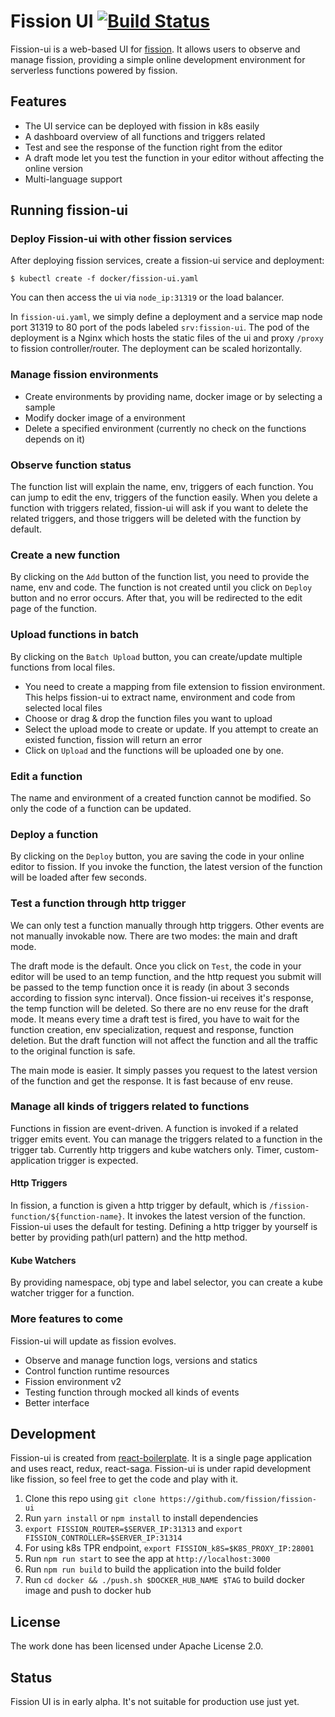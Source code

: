 # Fission UI [![Build Status](https://travis-ci.org/fission/fission-ui.svg?branch=master)](https://travis-ci.org/fission/fission-ui)

Fission-ui is a web-based UI for [fission](https://github.com/fission/fission).
It allows users to observe and manage fission, 
providing a simple online development environment for serverless functions powered by fission.

## Features
- The UI service can be deployed with fission in k8s easily
- A dashboard overview of all functions and triggers related
- Test and see the response of the function right from the editor
- A draft mode let you test the function in your editor without affecting the online version
- Multi-language support

## Running fission-ui

### Deploy Fission-ui with other fission services
After deploying fission services, create a fission-ui service and deployment:
```
$ kubectl create -f docker/fission-ui.yaml
```
You can then access the ui via `node_ip:31319` or the load balancer.

In `fission-ui.yaml`, we simply define a deployment and a service map node port 31319 to 80
port of the pods labeled `srv:fission-ui`. The pod of the deployment is a Nginx which hosts the
static files of the ui and proxy `/proxy` to fission controller/router. The deployment can be
scaled horizontally.

### Manage fission environments
- Create environments by providing name, docker image or by selecting a sample
- Modify docker image of a environment
- Delete a specified environment (currently no check on the functions depends on it)

### Observe function status
The function list will explain the name, env, triggers of each function. You can jump to edit the
env, triggers of the function easily. When you delete a function with triggers related, fission-ui
will ask if you want to delete the related triggers, and those triggers will be deleted with the
function by default.

### Create a new function
By clicking on the `Add` button of the function list, you need to provide the name, env and code.
The function is not created until you click on `Deploy` button and no error occurs.
After that, you will be redirected to the edit page of the function.

### Upload functions in batch
By clicking on the `Batch Upload` button, you can create/update multiple functions from local files.

- You need to create a mapping from file extension to fission environment.
This helps fission-ui to extract name, environment and code from selected local files
- Choose or drag & drop the function files you want to upload
- Select the upload mode to create or update. If you attempt to create an existed function, fission will return
an error
- Click on `Upload` and the functions will be uploaded one by one.

### Edit a function
The name and environment of a created function cannot be modified. So only the code of a function can be updated.

### Deploy a function
By clicking on the `Deploy` button, you are saving the code in your online editor to fission. 
If you invoke the function, the latest version of the function will be loaded after few seconds.

### Test a function through http trigger
We can only test a function manually through http triggers. Other events are not manually invokable now.
There are two modes: the main and draft mode. 

The draft mode is the default. Once you click on `Test`, the code in your editor will be used to an temp function,
and the http request you submit will be passed to the temp function once it is ready (in about 3 seconds according to
fission sync interval). Once fission-ui receives it's response, the temp function will be deleted. So there are no env 
reuse for the draft mode. It means every time a draft test is fired, you have to wait for the function creation,
env specialization, request and response, function deletion. But the draft function will not affect the function and all
the traffic to the original function is safe.

The main mode is easier. It simply passes you request to the latest version of the function and get the response. It is 
fast because of env reuse.

### Manage all kinds of triggers related to functions

Functions in fission are event-driven. A function is invoked if a related trigger emits event.
You can manage the triggers related to a function in the trigger tab.
Currently http triggers and kube watchers only. Timer, custom-application trigger is expected.

#### Http Triggers
In fission, a function is given a http trigger by default, which is `/fission-function/${function-name}`.
It invokes the latest version of the function.
Fission-ui uses the default for testing. Defining a http trigger by yourself is better by providing path(url pattern)
and the http method.

#### Kube Watchers
By providing namespace, obj type and label selector, you can create a kube watcher trigger for a function.

### More features to come

Fission-ui will update as fission evolves.
- Observe and manage function logs, versions and statics
- Control function runtime resources
- Fission environment v2
- Testing function through mocked all kinds of events
- Better interface

## Development

Fission-ui is created from [react-boilerplate](https://github.com/react-boilerplate/react-boilerplate).
It is a single page application and uses react, redux, react-saga.
Fission-ui is under rapid development like fission, so feel free to get the code and play with it.

1. Clone this repo using `git clone https://github.com/fission/fission-ui`
1. Run `yarn install` or `npm install` to install dependencies
1. `export FISSION_ROUTER=$SERVER_IP:31313` and `export FISSION_CONTROLLER=$SERVER_IP:31314`
1. For using k8s TPR endpoint, `export FISSION_k8S=$K8S_PROXY_IP:28001`
1. Run `npm run start` to see the app at `http://localhost:3000`
1. Run `npm run build` to build the application into the build folder
1. Run `cd docker && ./push.sh $DOCKER_HUB_NAME $TAG` to build docker image and push to docker hub

## License

The work done has been licensed under Apache License 2.0.

## Status
Fission UI is in early alpha. It's not suitable for production use just yet.
